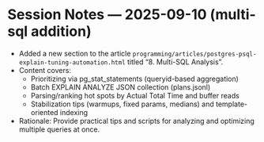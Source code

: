 # Session Notes — 2025-09-10 (multi-sql addition)

- Added a new section to the article `programming/articles/postgres-psql-explain-tuning-automation.html` titled “8. Multi-SQL Analysis”.
- Content covers:
  - Prioritizing via pg_stat_statements (queryid-based aggregation)
  - Batch EXPLAIN ANALYZE JSON collection (plans.jsonl)
  - Parsing/ranking hot spots by Actual Total Time and buffer reads
  - Stabilization tips (warmups, fixed params, medians) and template-oriented indexing
- Rationale: Provide practical tips and scripts for analyzing and optimizing multiple queries at once.

